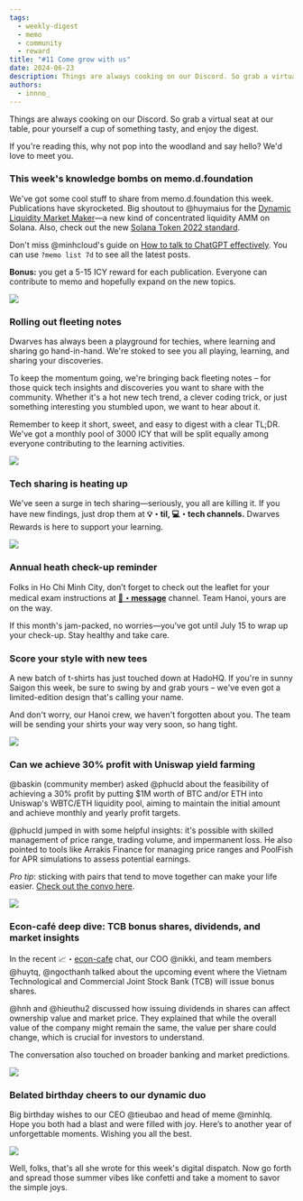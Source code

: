 ```yaml
---
tags:
  - weekly-digest
  - memo
  - community
  - reward
title: "#11 Come grow with us"
date: 2024-06-23
description: Things are always cooking on our Discord. So grab a virtual seat at our table, pour yourself a cup of something tasty, and read the digest. If you're reading this, why not pop into the woodland and say hello? We'd love to meet you.
authors:
  - innno_
---
```


Things are always cooking on our Discord. So grab a virtual seat at our table, pour yourself a cup of something tasty, and enjoy the digest.

If you're reading this, why not pop into the woodland and say hello? We'd love to meet you. 

### This week's knowledge bombs on memo.d.foundation
We've got some cool stuff to share from memo.d.foundation this week. Publications have skyrocketed. Big shoutout to @huymaius for the [Dynamic Liquidity Market Maker](https://memo.d.foundation/playground/01_literature/dynamic-liquidity-market-a-new-form-of-concentrated-liquidity-amm-on-solana/)—a new kind of concentrated liquidity AMM on Solana. Also, check out the new [Solana Token 2022 standard](https://memo.d.foundation/playground/01_literature/introduce-to-solana-token-2022-new-standard-to-create-a-token-in-solana/).

Don't miss @minhcloud's guide on [How to talk to ChatGPT effectively](https://memo.d.foundation/playground/00_fleeting/how-to-talk-to-chatgpt-effectively/). You can use `?memo list 7d` to see all the latest posts. 

**Bonus:** you get a 5-15 ICY reward for each publication. Everyone can contribute to memo and hopefully expand on the new topics.

![](assets/11-come-grow-with-us-memo-publication.png)

### Rolling out fleeting notes
Dwarves has always been a playground for techies, where learning and sharing go hand-in-hand. We're stoked to see you all playing, learning, and sharing your discoveries.

To keep the momentum going, we're bringing back fleeting notes – for those quick tech insights and discoveries you want to share with the community. Whether it's a hot new tech trend, a clever coding trick, or just something interesting you stumbled upon, we want to hear about it.

Remember to keep it short, sweet, and easy to digest with a clear TL;DR. We've got a monthly pool of 3000 ICY that will be split equally among everyone contributing to the learning activities.

![](assets/11-come-grow-with-us-fleeting-note.png)

### Tech sharing is heating up
We've seen a surge in tech sharing—seriously, you all are killing it. If you have new findings, just drop them at **💡・til, 💻・tech channels.** Dwarves Rewards is here to support your learning.

![](assets/11-come-grow-with-us-reading.png)

### Annual heath check-up reminder
Folks in Ho Chi Minh City, don’t forget to check out the leaflet for your medical exam instructions at [**📌・message**](https://discord.com/channels/462663954813157376/1249591418746306570/1252160647983005706) channel. Team Hanoi, yours are on the way. 

If this month's jam-packed, no worries—you've got until July 15 to wrap up your check-up. Stay healthy and take care.

### Score your style with new tees
A new batch of t-shirts has just touched down at HadoHQ. If you're in sunny Saigon this week, be sure to swing by and grab yours – we've even got a limited-edition design that's calling your name.

And don't worry, our Hanoi crew, we haven't forgotten about you. The team will be sending your shirts your way very soon, so hang tight.

![](assets/11-come-grow-with-us-tshirt.png)

### Can we achieve 30% profit with Uniswap yield farming
@baskin (community member) asked @phucld about the feasibility of achieving a 30% profit by putting $1M worth of BTC and/or ETH into Uniswap's WBTC/ETH liquidity pool, aiming to maintain the initial amount and achieve monthly and yearly profit targets.

@phucld jumped in with some helpful insights: it's possible with skilled management of price range, trading volume, and impermanent loss. He also pointed to tools like Arrakis Finance for managing price ranges and PoolFish for APR simulations to assess potential earnings.

*Pro tip*: sticking with pairs that tend to move together can make your life easier. [Check out the convo here](https://discord.com/channels/462663954813157376/1216788839880724562/1251504848583655515).

![](assets/11-come-grow-with-uniswap.png)

### Econ-café deep dive: TCB bonus shares, dividends, and market insights
In the recent 📈・[econ-cafe](https://discord.com/channels/462663954813157376/1216788839880724562/1252821854670946345) chat, our COO @nikki, and team members @huytq, @ngocthanh talked about the upcoming event where the Vietnam Technological and Commercial Joint Stock Bank (TCB) will issue bonus shares.

@hnh and @hieuthu2 discussed how issuing dividends in shares can affect ownership value and market price. They explained that while the overall value of the company might remain the same, the value per share could change, which is crucial for investors to understand.

The conversation also touched on broader banking and market predictions.

![](assets/11-come-grow-with-us-econ-cafe.png)

### Belated birthday cheers to our dynamic duo
Big birthday wishes to our CEO @tieubao and head of meme @minhlq. Hope you both had a blast and were filled with joy. Here’s to another year of unforgettable moments. Wishing you all the best.

![](assets/11-come-grow-with-us-birthday.png)

Well, folks, that's all she wrote for this week's digital dispatch. Now go forth and spread those summer vibes like confetti and take a moment to savor the simple joys.